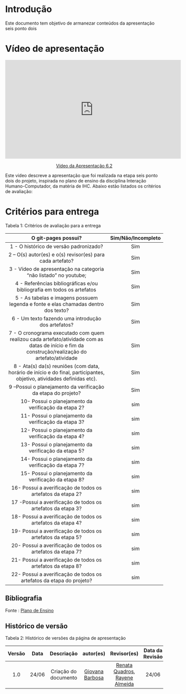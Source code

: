 # Introdução

Este documento tem objetivo de armanezar conteúdos da apresentação seis ponto dois

# Vídeo de apresentação  

<p style="text-align: center"><iframe width="560" height="315" src="https://www.youtube.com/embed/HLREyJaPKfs " title="YouTube video player" frameborder="0" allow="accelerometer; autoplay; clipboard-write; encrypted-media; gyroscope; picture-in-picture; web-share" referrerpolicy="strict-origin-when-cross-origin" allowfullscreen></iframe></p>
<p style="text-align: center"><a href="https://youtu.be/HLREyJaPKfs " target="blanket">Vídeo da Apresentação 6.2</a></p>

Este video descreve a apresentação que foi realizada na etapa seis ponto dois do projeto, inspirada no plano de ensino da disciplina Interação Humano-Computador, da matéria de IHC. Abaixo estão listados os critérios de avaliação:

# Critérios para entrega

Tabela 1: Critérios de avaliação para a entrega 

| O git-pages possui?     | Sim/Não/Incompleto |
| :--------: | :----: |     
1 - O histórico de versão padronizado? | Sim
2 – O(s) autor(es) e o(s) revisor(es) para cada artefato? | Sim
3 - Vídeo de apresentação na categoria “não listado” no youtube; |Sim
4 - Referências bibliográficas e/ou bibliografia em todos os artefatos|Sim
5 - As tabelas e imagens possuem legenda e fonte e elas chamadas dentro dos texto? | Sim
6 - Um texto fazendo uma introdução dos artefatos?| Sim
7 - O cronograma executado com quem realizou cada artefato/atividade com as datas de início e fim da construção/realização do artefato/atividade | Sim
8 - Ata(s) da(s) reuniões (com data, horário de início e do final, participantes, objetivo, atividades definidas etc). |Sim 
9 –Possui o planejamento da verificação da etapa do projeto? | Sim
10- Possui o planejamento da verificação da etapa 2? |sim
11- Possui o planejamento da verificação da etapa 3? |sim
12- Possui o planejamento da verificação da etapa 4?  |sim
13- Possui o planejamento da verificação da etapa 5?  |sim
14- Possui o planejamento da verificação da etapa 7?  |sim
15- Possui o planejamento da verificação da etapa 8?  |sim
16- Possui a averificação de todos os artefatos da etapa 2? |sim
17 -Possui a averificação de todos os artefatos da etapa 3? |sim
18- Possui a averificação de todos os artefatos da etapa 4? |sim
19- Possui a averificação de todos os artefatos da etapa 5? |sim
20- Possui a averificação de todos os artefatos da etapa 7? |sim
21- Possui a averificação de todos os artefatos da etapa 8? |sim
22- Possui a averificação de todos os artefatos da etapa do projeto? |sim

## Bibliografia 
Fonte : [Plano de Ensino](https://aprender3.unb.br/pluginfile.php/2843624/mod_resource/content/48/Plano_de_Ensino%20FIHC%20012024%20Turma%201.pdf)

## Histórico de versão

Tabela 2: Histórico de versões da página de apresentação

|                            Versão                             |              Data               |                    Descriação                     | autor(es)           |  Revisor(es)          | Data da Revisão|
| :----------------------------------------------------------: | :-------------------------------: | :-------------------------------------------------: | :-------------------------------: |  :-------------------------------: | :-------------------------------: |
| 1.0 |  24/06  | Criação do documento |[Giovana Barbosa ](https://github.com/gio221)| [Renata Quadros](https://github.com/Renatinha28), [Rayene Almeida](https://github.com/rayenealmeida) | 24/06 |